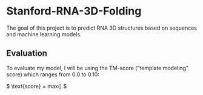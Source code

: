 # Stanford-RNA-3D-Folding

The goal of this project is to predict RNA 3D structures based on sequences and machine learning models.

## Evaluation 

To evaluate my model, I will be using the TM-score ("template modeling" score) which ranges from 0.0 to 0.10: 

$ \text{score} = max() $


